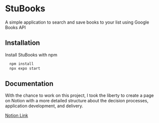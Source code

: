 
# StuBooks

A simple application to search and save books to your list using Google Books API 



## Installation

Install StuBooks with npm

```bash
  npm install
  npx expo start
```
    
## Documentation

With the chance to work on this project, I took the liberty to create a page on Notion with a more detailed structure about the decision processes, application development, and delivery.

[Notion Link](https://tall-bergamot-378.notion.site/StuDocu-Case-Jo-o-Luiz-442c8c75cf9344e392f0bceb4c7df233)

